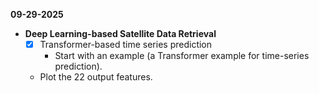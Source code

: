 **09-29-2025**
* **Deep Learning-based Satellite Data Retrieval**
    * [x] Transformer-based time series prediction
        * Start with an example (a Transformer example for time-series prediction). 
    * Plot the 22 output features.

